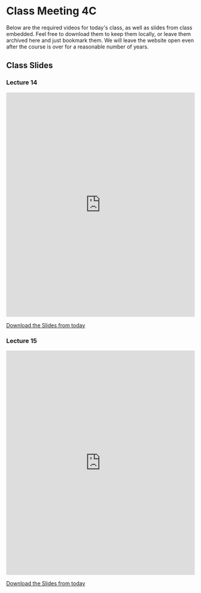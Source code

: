 
# Class Meeting 4C

Below are the required videos for today's class, as well as slides from class embedded.
Feel free to download them to keep them locally, or leave them archived here and just bookmark them.
We will leave the website open even after the course is over for a reasonable number of years.

<!--
## Pre-lecture 14 Videos

Below are the assigned videos for Lecture 14.
 
```{dropdown} 1.  Model Interpretation Motivation
    :class-container: sd-shadow-lg
    :color: primary
    :open:

<div class="container youtube">
<iframe class="responsive-iframe" src="https://www.youtube.com/embed/xfICsGL7DXE?si=oF5pSoQ8lngfW1Xn" frameborder="0" allow="accelerometer; autoplay="0"; gyroscope; picture-in-picture; fullscreen" allowfullscreen></iframe>
</div>
```

```{dropdown} 2. Feature Importances Non-Linear Models
    :class-container: sd-shadow-lg
    :color: primary
    :open:

<div class="container youtube">
<iframe class="responsive-iframe" src="https://www.youtube.com/embed/tiSN18OmZOo?si=JED_dJ13nn_CBiES" frameborder="0" allow="accelerometer; autoplay="0"; gyroscope; picture-in-picture; fullscreen" allowfullscreen></iframe>
</div>
```
-->

## Class Slides

### Lecture 14

<div>
<iframe src="https://firasm.github.io/cpsc330-slides/slides-14.html" width="100%" height="600px" frameBorder="0"> </iframe>
</div>

[Download the Slides from today](../../files/Lec14.pdf)

### Lecture 15

<div>
<iframe src="https://firasm.github.io/cpsc330-slides/slides-15.html" width="100%" height="600px" frameBorder="0"> </iframe>
</div>

[Download the Slides from today](../../files/Lec15.pdf)